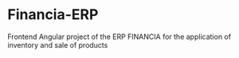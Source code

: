 # Financia-ERP
Frontend Angular project of the ERP FINANCIA for the application of inventory and sale of products

